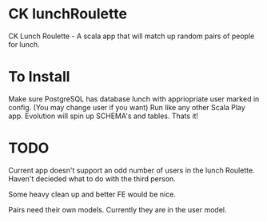 # CK lunchRoulette
CK Lunch Roulette - A scala app that will match up random pairs of people for lunch.

# To Install
Make sure PostgreSQL has database lunch with appriopriate user marked in config. (You may change user if you want)
Run like any other Scala Play app. Evolution will spin up SCHEMA's and tables.
Thats it!


# TODO
Current app doesn't support an odd number of users in the lunch Roulette. Haven't decieded what to do with the
third person.

Some heavy clean up and better FE would be nice.

Pairs need their own models. Currently they are in the user model.